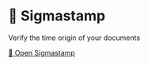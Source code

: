 # 📜 Sigmastamp

Verify the time origin of your documents

[📩 Open Sigmastamp](https://www.sigmastamp.ml/)

